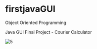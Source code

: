 # firstjavaGUI

Object Oriented Programming

Java GUI Final Project - Courier Calculator

![5](https://user-images.githubusercontent.com/96141942/182677136-236978f6-9bf8-458f-866f-70e56b498a2b.png)
